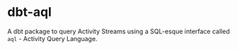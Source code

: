# dbt-aql
A dbt package to query Activity Streams using a SQL-esque interface called `aql` - Activity Query Language.
